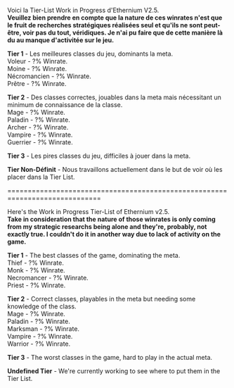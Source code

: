 Voici la Tier-List Work in Progress d'Ethernium V2.5.   
**Veuillez bien prendre en compte que la nature de ces winrates n'est que le fruit de recherches stratégiques réalisées seul et qu'ils ne sont peut-être, voir pas du tout, véridiques. Je n'ai pu faire que de cette manière là du au manque d'activitée sur le jeu.**   
   
**Tier 1** - Les meilleures classes du jeu, dominants la meta.   
Voleur - ?% Winrate.   
Moine - ?% Winrate.   
Nécromancien - ?% Winrate.   
Prêtre - ?% Winrate.   
   
**Tier 2** - Des classes correctes, jouables dans la meta mais nécessitant un minimum de connaissance de la classe.   
Mage - ?% Winrate.   
Paladin - ?% Winrate.   
Archer - ?% Winrate.   
Vampire - ?% Winrate.   
Guerrier - ?% Winrate.   
   
**Tier 3** - Les pires classes du jeu, difficiles à jouer dans la meta.   
   
**Tier Non-Définit** - Nous travaillons actuellement dans le but de voir où les placer dans la Tier List.   

=============================================================================   
   
Here's the Work in Progress Tier-List of Ethernium v2.5.   
**Take in consideration that the nature of those winrates is only coming from my strategic researchs being alone and they're, probably, not exactly true. I couldn't do it in another way due to lack of activity on the game.**   
   
**Tier 1** - The best classes of the game, dominating the meta.   
Thief - ?% Winrate.   
Monk - ?% Winrate.   
Necromancer - ?% Winrate.   
Priest - ?% Winrate.   
   
**Tier 2** - Correct classes, playables in the meta but needing some knowledge of the class.   
Mage - ?% Winrate.   
Paladin - ?% Winrate.   
Marksman - ?% Winrate.   
Vampire - ?% Winrate.   
Warrior - ?% Winrate.   
   
**Tier 3** - The worst classes in the game, hard to play in the actual meta.   
   
**Undefined Tier** - We're currently working to see where to put them in the Tier List.   
